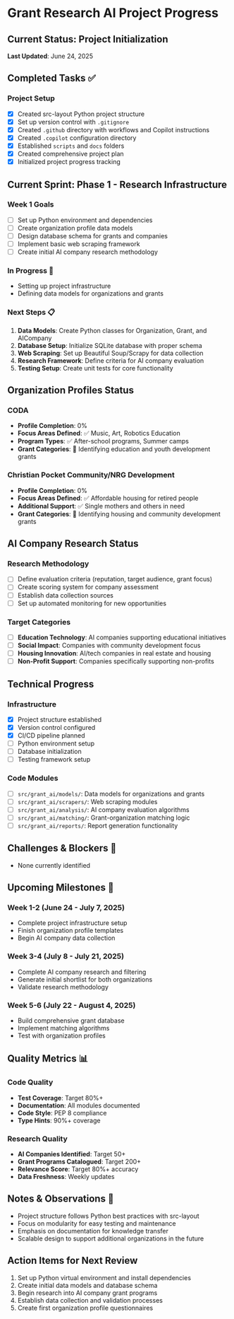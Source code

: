 # Grant Research AI Project Progress

## Current Status: Project Initialization
**Last Updated**: June 24, 2025

## Completed Tasks ✅

### Project Setup
- [x] Created src-layout Python project structure
- [x] Set up version control with `.gitignore`
- [x] Created `.github` directory with workflows and Copilot instructions
- [x] Created `.copilot` configuration directory
- [x] Established `scripts` and `docs` folders
- [x] Created comprehensive project plan
- [x] Initialized project progress tracking

## Current Sprint: Phase 1 - Research Infrastructure

### Week 1 Goals
- [ ] Set up Python environment and dependencies
- [ ] Create organization profile data models
- [ ] Design database schema for grants and companies
- [ ] Implement basic web scraping framework
- [ ] Create initial AI company research methodology

### In Progress 🔄
- Setting up project infrastructure
- Defining data models for organizations and grants

### Next Steps 📋
1. **Data Models**: Create Python classes for Organization, Grant, and AICompany
2. **Database Setup**: Initialize SQLite database with proper schema
3. **Web Scraping**: Set up Beautiful Soup/Scrapy for data collection
4. **Research Framework**: Define criteria for AI company evaluation
5. **Testing Setup**: Create unit tests for core functionality

## Organization Profiles Status

### CODA
- **Profile Completion**: 0%
- **Focus Areas Defined**: ✅ Music, Art, Robotics Education
- **Program Types**: ✅ After-school programs, Summer camps
- **Grant Categories**: 🔄 Identifying education and youth development grants

### Christian Pocket Community/NRG Development
- **Profile Completion**: 0%
- **Focus Areas Defined**: ✅ Affordable housing for retired people
- **Additional Support**: ✅ Single mothers and others in need
- **Grant Categories**: 🔄 Identifying housing and community development grants

## AI Company Research Status

### Research Methodology
- [ ] Define evaluation criteria (reputation, target audience, grant focus)
- [ ] Create scoring system for company assessment
- [ ] Establish data collection sources
- [ ] Set up automated monitoring for new opportunities

### Target Categories
- [ ] **Education Technology**: AI companies supporting educational initiatives
- [ ] **Social Impact**: Companies with community development focus
- [ ] **Housing Innovation**: AI/tech companies in real estate and housing
- [ ] **Non-Profit Support**: Companies specifically supporting non-profits

## Technical Progress

### Infrastructure
- [x] Project structure established
- [x] Version control configured
- [x] CI/CD pipeline planned
- [ ] Python environment setup
- [ ] Database initialization
- [ ] Testing framework setup

### Code Modules
- [ ] `src/grant_ai/models/`: Data models for organizations and grants
- [ ] `src/grant_ai/scrapers/`: Web scraping modules
- [ ] `src/grant_ai/analysis/`: AI company evaluation algorithms
- [ ] `src/grant_ai/matching/`: Grant-organization matching logic
- [ ] `src/grant_ai/reports/`: Report generation functionality

## Challenges & Blockers 🚧
- None currently identified

## Upcoming Milestones 🎯

### Week 1-2 (June 24 - July 7, 2025)
- Complete project infrastructure setup
- Finish organization profile templates
- Begin AI company data collection

### Week 3-4 (July 8 - July 21, 2025)
- Complete AI company research and filtering
- Generate initial shortlist for both organizations
- Validate research methodology

### Week 5-6 (July 22 - August 4, 2025)
- Build comprehensive grant database
- Implement matching algorithms
- Test with organization profiles

## Quality Metrics 📊

### Code Quality
- **Test Coverage**: Target 80%+
- **Documentation**: All modules documented
- **Code Style**: PEP 8 compliance
- **Type Hints**: 90%+ coverage

### Research Quality
- **AI Companies Identified**: Target 50+
- **Grant Programs Catalogued**: Target 200+
- **Relevance Score**: Target 80%+ accuracy
- **Data Freshness**: Weekly updates

## Notes & Observations 📝
- Project structure follows Python best practices with src-layout
- Focus on modularity for easy testing and maintenance
- Emphasis on documentation for knowledge transfer
- Scalable design to support additional organizations in the future

## Action Items for Next Review
1. Set up Python virtual environment and install dependencies
2. Create initial data models and database schema
3. Begin research into AI company grant programs
4. Establish data collection and validation processes
5. Create first organization profile questionnaires
